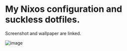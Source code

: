 # My Nixos configuration and suckless dotfiles.
Screenshot and wallpaper are linked.


![image](https://github.com/user-attachments/assets/9eaa3561-cf92-4aa7-883d-b33bb31e56a0)
